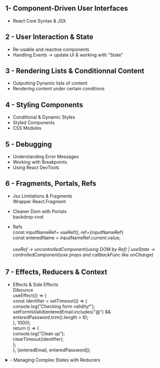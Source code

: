 ## 1- Component-Driven User Interfaces
- React Core Syntax & JSX

## 2 - User Interaction & State
- Re-usable and reactive components
- Handling Events -> update UI & working with "State"

## 3 - Rendering Lists & Conditionnal Content
- Outputting Dynamic lists of content
- Rendering content under certain conditions

## 4 - Styling Components
- Conditional & Dynamic Styles
- Styled Components
- CSS Modules

## 5 - Debugging 
- Understanding Error Messages
- Working with Breakpoints
- Using React DevTools

## 6 - Fragments, Portals, Refs
- Jsx Limitations & Fragments  
	Wrapper React.Fragment

- Cleaner Dom with Portals  
	backdrop-root

- Refs  
	const inputNameRef= useRef(); ref={inputNameRef}  
	const enteredName = inputNameRef.current.value;  
	###### useRef -> uncontrolledComponent(using DOM by Ref) | useState -> controlledComponent(use props and callbackFunc like onChange)

## 7 - Effects, Reducers & Context
- Effects & Side Effects  
Dibounce  
	useEffect(() => {  
		const identifier = setTimeout(() => {  
			console.log("Checking form validity!");  
			setFormIsValid(enteredEmail.includes("@") && enteredPassword.trim().length > 6);  
		}, 1000);  
		return () => {  
			console.log("Clean up");  
			clearTimeout(identifier);  
		};  
	}, [enteredEmail, enteredPassword]);

<details>
	<summary>- Managing Complex States with Reducers </summary>
	
```js
	const emailReducer = (state, action) => {  
		if (action.type === "USER_INPUT") {  
			return { value: action.val, isValid: action.val.includes("@") };  
		}  
		if (action.type === "INPUT_BLUR") {  
			return { value: state.value, isValid: state.value.includes("@") };  
		}  
		return { value: "", isValid: false };  
	};  

	const [emailState, dispatchEmail] = useReducer(emailReducer, { value: "", isValid: undefined });

	const { isValid: emailIsValid } = emailState;

useEffect(() => {
		const identifier = setTimeout(() => {
			console.log("running");
			setFormIsValid(emailIsValid && passwordIsValid);
		}, 1000);
		return () => {
			console.log("ends");
			clearTimeout(identifier);
		};
	}, [emailIsValid, passwordIsValid]);


	const emailChangeHandler = (event) => {
		dispatchEmail({ type: "USER_INPUT", val: event.target.value });
	
	};

	const validateEmailHandler = () => {
		dispatchEmail({ type: "INPUT_BLUR" });
	};
	
	return (<input type="email" id="email" value={emailState.value} onChange={emailChangeHandler} onBlur={validateEmailHandler}
		       ``` 
		       </details>


- Managing App/Component-wide with Context




#### props.items

    		<Expense items={expenses} />

#### Component function Card() {

- const classes = "card " + props.className;
- return <div className={classes}>{props.children}</div>;
  }
  }

##### DOM Element onClick

##### const [titleToChange, setNewTitleFunction] = useState('');

setNewTitleFunction('New Title');

##### onAddExpenseData={addExpenseDataHandler}

##### Lifting State Up

##### Outputting Dynamic List of Content

##### Rendering Content Under Certain Conditions




